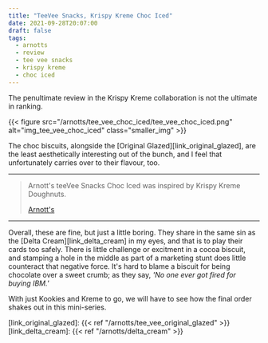 ```yaml
---
title: "TeeVee Snacks, Krispy Kreme Choc Iced"
date: 2021-09-28T20:07:00
draft: false
tags:
  - arnotts
  - review
  - tee vee snacks
  - krispy kreme
  - choc iced
---
```


The penultimate review in the Krispy Kreme collaboration is not the ultimate in ranking.

<!--more-->

{{< figure src="/arnotts/tee_vee_choc_iced/tee_vee_choc_iced.png" alt="img_tee_vee_choc_iced" class="smaller_img" >}}

The choc biscuits, alongside the [Original Glazed][link_original_glazed], are the least aesthetically interesting out of the bunch, and I feel that unfortunately carries over to their flavour, too.

---

> Arnott's teeVee Snacks Choc Iced was inspired by Krispy Kreme Doughnuts.
>
> [Arnott's][link_choc_iced]

---

Overall, these are fine, but just a little boring. They share in the same sin as the [Delta Cream][link_delta_cream] in my eyes, and that is to play their cards too safely. There is little challenge or excitment in a cocoa biscuit, and stamping a hole in the middle as part of a marketing stunt does little counteract that negative force. It's hard to blame a biscuit for being chocolate over a sweet crumb; as they say, _'No one ever got fired for buying IBM.'_

With just Kookies and Kreme to go, we will have to see how the final order shakes out in this mini-series. 





[link_choc_iced]: https://www.arnotts.com/products/chocolate-biscuits/teevee-snacks/chocolate-biscuits-teevee-snacks-arnotts-x-krispy-kreme-choc-iced
[link_original_glazed]: {{< ref "/arnotts/tee_vee_original_glazed" >}}
[link_delta_cream]: {{< ref "/arnotts/delta_cream" >}}